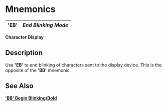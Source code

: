 # Mnemonics  
  
**'EB'** |  **_End Blinking Mode_**  
---|---  
  
**Character Display**

##  Description

Use **'EB'** to end blinking of characters sent to the display device. This is the opposite of the **'BB'** mnemonic.

## See Also

**['BB' Begin Blinking/Bold](bb.md)**
